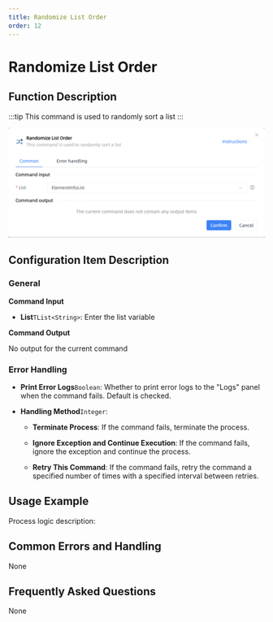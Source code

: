 ```yaml
---
title: Randomize List Order
order: 12
---
```


# Randomize List Order

## Function Description

:::tip 
This command is used to randomly sort a list
:::

![Randomize List Order](../../../assets/Randomize%20List%20Order_command.png)

## Configuration Item Description

### General

**Command Input**

- **List**`TList<String>`: Enter the list variable


**Command Output**

No output for the current command

### Error Handling

- **Print Error Logs**`Boolean`: Whether to print error logs to the "Logs" panel when the command fails. Default is checked. 

- **Handling Method**`Integer`:

    - **Terminate Process**: If the command fails, terminate the process.

    - **Ignore Exception and Continue Execution**: If the command fails, ignore the exception and continue the process.

    - **Retry This Command**: If the command fails, retry the command a specified number of times with a specified interval between retries.

## Usage Example

Process logic description:

## Common Errors and Handling

None

## Frequently Asked Questions

None

